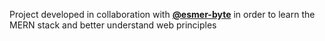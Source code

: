 Project developed in collaboration with <a href="https://github.com/Esmer-byte"><b>@esmer-byte</b></a> in order to learn the MERN stack and better understand web principles

